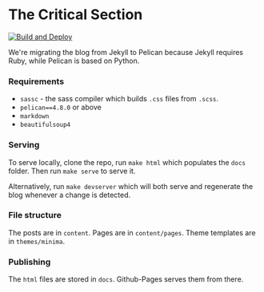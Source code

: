 # The Critical Section
[![Build and Deploy](https://github.com/aceofgreens/aceofgreens.github.io/actions/workflows/static.yml/badge.svg)](https://github.com/aceofgreens/aceofgreens.github.io/actions/workflows/static.yml)

We're migrating the blog from Jekyll to Pelican because Jekyll requires Ruby, while Pelican is based on Python.

### Requirements
- `sassc` - the sass compiler which builds `.css` files from `.scss`.
- `pelican==4.8.0` or above
- `markdown`
- `beautifulsoup4`

### Serving
To serve locally, clone the repo, run `make html` which populates the `docs` folder. Then run `make serve` to serve it.

Alternatively, run `make devserver` which will both serve and regenerate the blog whenever a change is detected.

### File structure
The posts are in `content`. Pages are in `content/pages`. Theme templates are in `themes/minima`.

### Publishing
The `html` files are stored in `docs`. Github-Pages serves them from there.
